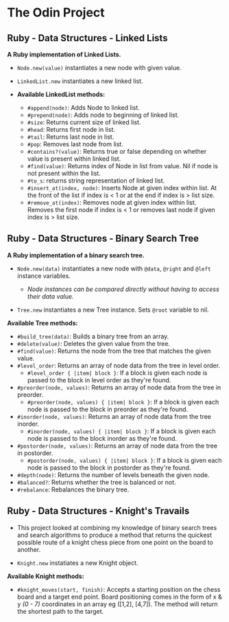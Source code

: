 # The Odin Project

## Ruby - Data Structures - Linked Lists 

**A Ruby implementation of Linked Lists.**

- `Node.new(value)` instantiates a new node with given value.

- `LinkedList.new` instantiates a new linked list.

- **Available LinkedList methods:**

  - `#append(node)`: Adds Node to linked list.
  - `#prepend(node)`: Adds node to beginning of linked list.
  - `#size`: Returns current size of linked list.
  - `#head`: Returns first node in list.
  - `#tail`: Returns last node in list.
  - `#pop`: Removes last node from list.
  - `#contains?(value)`: Returns true or false depending on whether value is present within linked list.
  - `#find(value)`: Returns index of Node in list from value. Nil if node is not present within the list.
  - `#to_s`: returns string representation of linked list.
  - `#insert_at(index, node)`: Inserts Node at given index within list. At the front of the list if index is < 1 or at the end if index is > list size.
  - `#remove_at(index)`: Removes node at given index within list. Removes the first node if index is < 1 or removes last node if given index is > list size.

## Ruby - Data Structures - Binary Search Tree

**A Ruby implementation of a binary search tree.**

- `Node.new(data)` instantiates a new node with `@data`, `@right` and `@left` instance variables.
  - *Node instances can be compared directly without having to access their data value.*

- `Tree.new` instantiates a new Tree instance. Sets `@root` variable to nil.

**Available Tree methods:**

- `#build_tree(data)`: Builds a binary tree from an array.
- `#delete(value)`: Deletes the given value from the tree.
- `#find(value)`: Returns the node from the tree that matches the given value.
- `#level_order`: Returns an array of node data from the tree in level order.
  - `#level_order { |item| block }`: If a block is given each node is passed to the block in level order as they're found.
- `#preorder(node, values)`: Returns an array of node data from the tree in preorder.
  - `#preorder(node, values) { |item| block }`: If a block is given each node is passed to the block in preorder as they're found.
- `#inorder(node, values)`: Returns an array of node data from the tree inorder.
  - `#inorder(node, values) { |item| block }`: If a block is given each node is passed to the block inorder as they're found.
- `#postorder(node, values)`: Returns an array of node data from the tree in postorder.
  - `#postorder(node, values) { |item| block }`: If a block is given each node is passed to the block in postorder as they're found.
- `#depth(node)`: Returns the number of levels beneath the given node.
- `#balanced?`: Returns whether the tree is balanced or not.
- `#rebalance`: Rebalances the binary tree.

## Ruby - Data Structures - Knight's Travails

- This project looked at combining my knowledge of binary search trees and search algorithms to produce a method that returns the quickest possible route of a knight chess piece from one point on the board to another.

-  `Knight.new` instatiates a new Knight object.

**Available Knight methods:**

- `#knight_moves(start, finish)`: Accepts a starting position on the chess board and a target end point. Board positioning comes in the form of x & y *(0 - 7)* coordinates in an array eg ([1,2], [4,7]). The method will return the shortest path to the target.


